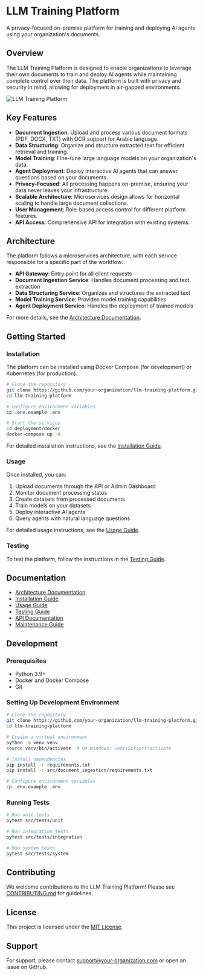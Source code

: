 # LLM Training Platform

A privacy-focused on-premise platform for training and deploying AI agents using your organization's documents.

## Overview

The LLM Training Platform is designed to enable organizations to leverage their own documents to train and deploy AI agents while maintaining complete control over their data. The platform is built with privacy and security in mind, allowing for deployment in air-gapped environments.

![LLM Training Platform](docs/images/llm-training-platform-logo.png)

## Key Features

- **Document Ingestion**: Upload and process various document formats (PDF, DOCX, TXT) with OCR support for Arabic language.
- **Data Structuring**: Organize and structure extracted text for efficient retrieval and training.
- **Model Training**: Fine-tune large language models on your organization's data.
- **Agent Deployment**: Deploy interactive AI agents that can answer questions based on your documents.
- **Privacy-Focused**: All processing happens on-premise, ensuring your data never leaves your infrastructure.
- **Scalable Architecture**: Microservices design allows for horizontal scaling to handle large document collections.
- **User Management**: Role-based access control for different platform features.
- **API Access**: Comprehensive API for integration with existing systems.

## Architecture

The platform follows a microservices architecture, with each service responsible for a specific part of the workflow:

- **API Gateway**: Entry point for all client requests
- **Document Ingestion Service**: Handles document processing and text extraction
- **Data Structuring Service**: Organizes and structures the extracted text
- **Model Training Service**: Provides model training capabilities
- **Agent Deployment Service**: Handles the deployment of trained models

For more details, see the [Architecture Documentation](docs/architecture/README.md).

## Getting Started

### Installation

The platform can be installed using Docker Compose (for development) or Kubernetes (for production).

```bash
# Clone the repository
git clone https://github.com/your-organization/llm-training-platform.git
cd llm-training-platform

# Configure environment variables
cp .env.example .env

# Start the services
cd deployment/docker
docker-compose up -d
```

For detailed installation instructions, see the [Installation Guide](docs/installation/README.md).

### Usage

Once installed, you can:

1. Upload documents through the API or Admin Dashboard
2. Monitor document processing status
3. Create datasets from processed documents
4. Train models on your datasets
5. Deploy interactive AI agents
6. Query agents with natural language questions

For detailed usage instructions, see the [Usage Guide](docs/usage/README.md).

### Testing

To test the platform, follow the instructions in the [Testing Guide](docs/testing/README.md).

## Documentation

- [Architecture Documentation](docs/architecture/README.md)
- [Installation Guide](docs/installation/README.md)
- [Usage Guide](docs/usage/README.md)
- [Testing Guide](docs/testing/README.md)
- [API Documentation](docs/api/README.md)
- [Maintenance Guide](docs/maintenance/README.md)

## Development

### Prerequisites

- Python 3.9+
- Docker and Docker Compose
- Git

### Setting Up Development Environment

```bash
# Clone the repository
git clone https://github.com/your-organization/llm-training-platform.git
cd llm-training-platform

# Create a virtual environment
python -m venv venv
source venv/bin/activate  # On Windows: venv\Scripts\activate

# Install dependencies
pip install -r requirements.txt
pip install -r src/document_ingestion/requirements.txt

# Configure environment variables
cp .env.example .env
```

### Running Tests

```bash
# Run unit tests
pytest src/tests/unit

# Run integration tests
pytest src/tests/integration

# Run system tests
pytest src/tests/system
```

## Contributing

We welcome contributions to the LLM Training Platform! Please see [CONTRIBUTING.md](CONTRIBUTING.md) for guidelines.

## License

This project is licensed under the [MIT License](LICENSE).

## Support

For support, please contact support@your-organization.com or open an issue on GitHub.
